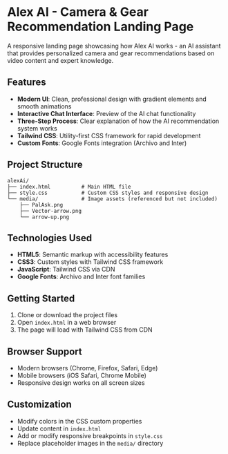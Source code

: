 # Alex AI - Camera & Gear Recommendation Landing Page

A responsive landing page showcasing how Alex AI works - an AI assistant that provides personalized camera and gear recommendations based on video content and expert knowledge.

## Features

- **Modern UI**: Clean, professional design with gradient elements and smooth animations
- **Interactive Chat Interface**: Preview of the AI chat functionality
- **Three-Step Process**: Clear explanation of how the AI recommendation system works
- **Tailwind CSS**: Utility-first CSS framework for rapid development
- **Custom Fonts**: Google Fonts integration (Archivo and Inter)

## Project Structure

```
alexAi/
├── index.html          # Main HTML file
├── style.css           # Custom CSS styles and responsive design
└── media/              # Image assets (referenced but not included)
    ├── PalAsk.png
    ├── Vector-arrow.png
    └── arrow-up.png
```

## Technologies Used

- **HTML5**: Semantic markup with accessibility features
- **CSS3**: Custom styles with Tailwind CSS framework
- **JavaScript**: Tailwind CSS via CDN
- **Google Fonts**: Archivo and Inter font families

## Getting Started

1. Clone or download the project files
2. Open `index.html` in a web browser
3. The page will load with Tailwind CSS from CDN

## Browser Support

- Modern browsers (Chrome, Firefox, Safari, Edge)
- Mobile browsers (iOS Safari, Chrome Mobile)
- Responsive design works on all screen sizes

## Customization

- Modify colors in the CSS custom properties
- Update content in `index.html`
- Add or modify responsive breakpoints in `style.css`
- Replace placeholder images in the `media/` directory